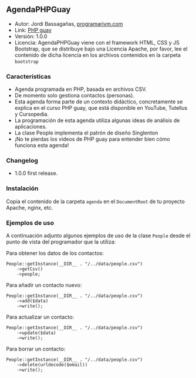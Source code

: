 ## AgendaPHPGuay* Autor: Jordi Bassagañas, [programarivm.com](http://programarivm.com)
* Link: [PHP guay](https://www.youtube.com/watch?v=eYoDqz29qSA)
* Versión: 1.0.0* Licencia: AgendaPHPGuay viene con el framework HTML, CSS y JS Bootstrap, que se distribuye bajo una Licencia Apache, por favor, lee el contenido de dicha licencia en los archivos contenidos en la carpeta `bootstrap`### Características- Agenda programada en PHP, basada en archivos CSV.- De momento solo gestiona contactos (personas).- Esta agenda forma parte de un contexto didáctico, concretamente se explica en el curso PHP guay, que está disponible en YouTube, Tutellus y Cursopedia.- La programación de esta agenda utiliza algunas ideas de análisis de aplicaciones.- La clase People implementa el patrón de diseño Singlenton- ¡No te pierdas los videos de PHP guay para entender bien cómo funciona esta agenda!### Changelog* 1.0.0 first release.### InstalaciónCopia el contenido de la carpeta `agenda` en el `DocumentRoot` de tu proyecto Apache, nginx, etc.### Ejemplos de uso
A continuación adjunto algunos ejemplos de uso de la clase `People` desde el punto de vista del programador que la utiliza:
Para obtener los datos de los contactos:	People::getInstance(__DIR__ . "/../data/people.csv")		->getCsv()		->people;Para añadir un contacto nuevo:	People::getInstance(__DIR__ . "/../data/people.csv")		->add($data)        ->write();		Para actualizar un contacto:	People::getInstance(__DIR__ . "/../data/people.csv")		->update($data)		->write();		Para borrar un contacto:	People::getInstance(__DIR__ . "/../data/people.csv")		->delete(urldecode($email))		->write();